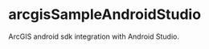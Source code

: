 arcgisSampleAndroidStudio
=========================

ArcGIS android sdk integration with Android Studio.  
